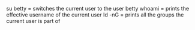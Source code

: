 su betty = switches the current user to the user betty
whoami = prints the effective username of the current user
Id -nG = prints all the groups the current user is part of
